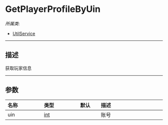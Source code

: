 # GetPlayerProfileByUin

*所属类*:
* [UtilService](/Api/Classes/Service/UtilService.md)
------------------------------------------------------------------------------------------
## 描述

获取玩家信息

------------------------------------------------------------------------------------------
## 参数

|<div style="width:100px">名称</div>|<div style="width:100px">类型</div>|<div style="width:50px">默认</div>|<div style="width:350px">描述</div>|
|:---|:---|:---|:---|
|uin|[int](/Api/DataType/Number.md)||账号|
